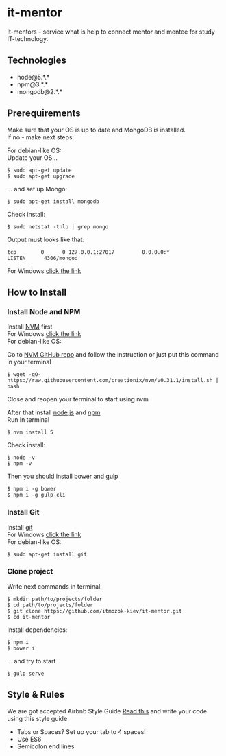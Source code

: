 # it-mentor
It-mentors - service what is help to connect mentor and mentee for study IT-technology.

## Technologies
- node@5.\*.\*
- npm@3.\*.\*
- mongodb@2.\*.\*

## Prerequirements
Make sure that your OS is up to date and MongoDB is installed.  
If no - make next steps:

For debian-like OS:  
Update your OS...
```
$ sudo apt-get update
$ sudo apt-get upgrade
```
... and set up Mongo:
```
$ sudo apt-get install mongodb
```
Check install:
```
$ sudo netstat -tnlp | grep mongo
```
Output must looks like that:
```
tcp        0      0 127.0.0.1:27017         0.0.0.0:*               LISTEN      4306/mongod
```

For Windows [click the link](https://docs.mongodb.com/v3.0/tutorial/install-mongodb-on-windows/)


## How to Install

### Install Node and NPM
Install [NVM](https://github.com/creationix/nvm) first  
For Windows [click the link](https://github.com/coreybutler/nvm-windows)  
For debian-like OS:

Go to [NVM GitHub repo](https://github.com/creationix/nvm) and follow the instruction or just put this command in your terminal  
```
$ wget -qO- https://raw.githubusercontent.com/creationix/nvm/v0.31.1/install.sh | bash
```
Close and reopen your terminal to start using nvm

After that install [node.js](https://nodejs.org/en/) and [npm](https://www.npmjs.com/)  
Run in terminal
```
$ nvm install 5
```
Check install:
```
$ node -v
$ npm -v
```

Then you should install bower and gulp
```
$ npm i -g bower
$ npm i -g gulp-cli
```
### Install Git
Install [git](https://git-scm.com)  
For Windows [click the link](https://git-scm.com/download/win)  
For debian-like OS:
```
$ sudo apt-get install git
```

### Clone project
Write next commands in terminal:
```
$ mkdir path/to/projects/folder
$ cd path/to/projects/folder
$ git clone https://github.com/itmozok-kiev/it-mentor.git
$ cd it-mentor
```

Install dependencies:
```
$ npm i
$ bower i
```

... and try to start
```
$ gulp serve
```

## Style & Rules
We are got accepted Airbnb Style Guide
[Read this](https://github.com/airbnb/javascript) and write your code using this style guide

- Tabs or Spaces? Set up your tab to 4 spaces!
- Use ES6
- Semicolon end lines
